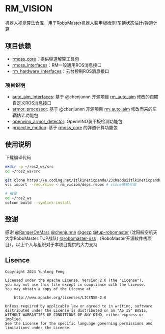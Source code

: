 # RM_VISION

机器人视觉算法仓库，用于RoboMaster机器人装甲板检测/车辆状态估计/弹道计算

## 项目依赖

- [rmoss_core](https://github.com/robomaster-oss/rmoss_core)：提供弹道解算工具包
- [rmoss_interfaces](https://github.com/robomaster-oss/rmoss_interfaces)：RM一般通用ROS消息接口
- [rm_hardware_interfaces](https://e.coding.net/itlkineticpanda/23chaoduiitlkineticpanda/rm_hardware_driver.git)：云台控制ROS消息接口

### 项目说明

- [auto_aim_interfaces](./auto_aim_interfaces/): 基于 @chenjunnn 开源项目 [rm_auto_aim](https://github.com/chenjunnn/rm_auto_aim) 修改的自瞄自定义ROS消息接口
- [armor_processor](./armor_processor/): 基于 @chenjunnn 开源项目 [rm_auto_aim](https://github.com/chenjunnn/rm_auto_aim) 修改而来的车辆估计功能包
- [openvino_armor_detector](./openvino_armor_detector/): OpenVINO装甲板检测功能包
- [projectie_motion](./projectile_motion/): 基于 [rmoss_core](https://github.com/robomaster-oss/rmoss_core) 的弹道计算功能包


## 使用说明

下载编译代码
```bash
mkdir -p ~/ros2_ws/src
cd ~/ros2_ws/src

git clone https://e.coding.net/itlkineticpanda/23chaoduiitlkineticpanda/rm_hardware_driver.git
vcs import --recursive < rm_vision/deps.repos # clone依赖仓库

# 编译
cd ~/ros2_ws
colcon build --symlink-install
```

## 致谢

感谢 [@RangerOnMars](https://github.com/RangerOnMars) [@chenjunnn](https://github.com/chenjunnn) [@gezp](https://github.com/gezp) [@tup-robomaster](https://github.com/tup-robomaster) (沈阳航空航天大学RoboMaster TUP战队) [@robomaster-oss](https://github.com/robomaster-oss) （RoboMaster开源软件栈项目），以上个人与组织对于本项目提供的大力支持

## Lisence

```
Copyright 2023 Yunlong Feng

Licensed under the Apache License, Version 2.0 (the "License");
you may not use this file except in compliance with the License.
You may obtain a copy of the License at

    http://www.apache.org/licenses/LICENSE-2.0

Unless required by applicable law or agreed to in writing, software
distributed under the License is distributed on an "AS IS" BASIS,
WITHOUT WARRANTIES OR CONDITIONS OF ANY KIND, either express or implied.
See the License for the specific language governing permissions and
limitations under the License.
```
